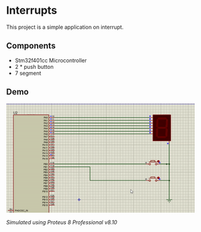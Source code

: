 # Interrupts

This project is a simple application on interrupt.

## Components
* Stm32f401cc Microcontroller
* 2 * push button
* 7 segment


## Demo
![](shot.gif)

_Simulated using Proteus 8 Professional v8.10_
